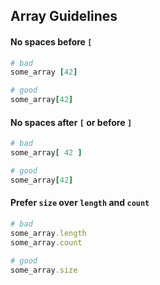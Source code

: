 ## Array Guidelines 

#### No spaces before `[`

```ruby
# bad
some_array [42]

# good
some_array[42]
```


#### No spaces after `[` or before `]`

```ruby
# bad
some_array[ 42 ]

# good
some_array[42]
```


#### Prefer `size` over `length` and `count`

```ruby
# bad
some_array.length
some_array.count

# good
some_array.size
```
